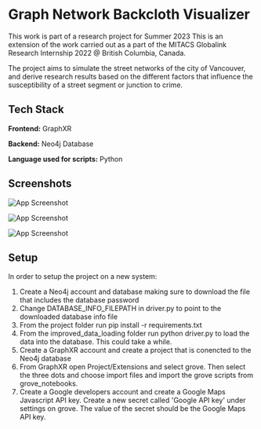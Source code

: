 
# Graph Network Backcloth Visualizer

This work is part of a research project for Summer 2023
This is an extension of the work carried out as a part of the MITACS Globalink Research Internship 2022 @ 
British Columbia, Canada.

The project aims to simulate the street networks of the city of Vancouver, and 
derive research results based on the different factors that influence the 
susceptibility of a street segment or junction to crime.

## Tech Stack

**Frontend:** GraphXR

**Backend:** Neo4j Database

**Language used for scripts:** Python
## Screenshots

![App Screenshot](https://i.imgur.com/WMHF2JN.png)

![App Screenshot](https://i.imgur.com/ISKksp2.png)

![App Screenshot](https://i.imgur.com/X6tyhVn.png)

## Setup

In order to setup the project on a new system:
1. Create a Neo4j account and database making sure to download the file that includes the database password
2. Change DATABASE_INFO_FILEPATH in driver.py to point to the downloaded database info file
3. From the project folder run pip install -r requirements.txt
4. From the improved_data_loading folder run python driver.py to load the data into the database. This could take a while.
5. Create a GraphXR account and create a project that is conencted to the Neo4j database
6. From GraphXR open Project/Extensions and select grove. Then select the three dots and choose import files and import the grove scripts from grove_notebooks.
7. Create a Google developers account and create a Google Maps Javascript API key. Create a new secret called 'Google API key' under settings on grove. The value of the secret should be the Google Maps API key.